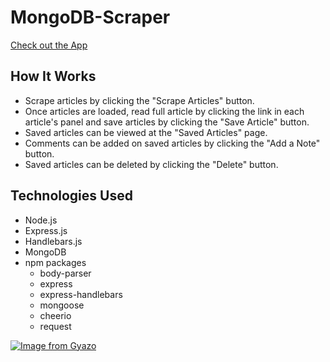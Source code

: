 # MongoDB-Scraper

[Check out the App](https://spatel-nyt-news-scraper.herokuapp.com/)

## How It Works
- Scrape articles by clicking the "Scrape Articles" button.
- Once articles are loaded, read full article by clicking the link in each article's panel and save articles by clicking the "Save Article" button.
- Saved articles can be viewed at the "Saved Articles" page.
- Comments can be added on saved articles by clicking the "Add a Note" button.
- Saved articles can be deleted by clicking the "Delete" button.

## Technologies Used
- Node.js
- Express.js
- Handlebars.js
- MongoDB
- npm packages
    - body-parser
    - express
    - express-handlebars
    - mongoose
    - cheerio
    - request

[![Image from Gyazo](https://i.gyazo.com/13ff6d1b1fd0ae010c6fa347704269d3.gif)](https://gyazo.com/13ff6d1b1fd0ae010c6fa347704269d3)

